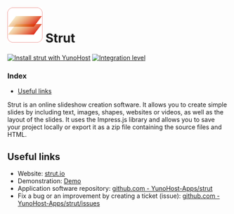 # <img src="/images/strut_logo.png" height="80px" alt="strut's logo"> Strut

[![Install strut with YunoHost](https://install-app.yunohost.org/install-with-yunohost.png)](https://install-app.yunohost.org/?app=strut) [![Integration level](https://dash.yunohost.org/integration/strut.svg)](https://dash.yunohost.org/appci/app/strut)

### Index

- [Useful links](#useful-links)

Strut is an online slideshow creation software. It allows you to create simple slides by including text, images, shapes, websites or videos, as well as the layout of the slides. It uses the Impress.js library and
allows you to save your project locally or export it as a zip file containing the source files and HTML.

## Useful links

+ Website: [strut.io](http://strut.io)
+ Demonstration: [Demo](http://strut.io/dist/)
+ Application software repository: [github.com - YunoHost-Apps/strut](https://github.com/YunoHost-Apps/strut_ynh)
+ Fix a bug or an improvement by creating a ticket (issue): [github.com - YunoHost-Apps/strut/issues](https://github.com/YunoHost-Apps/strut_ynh/issues)
